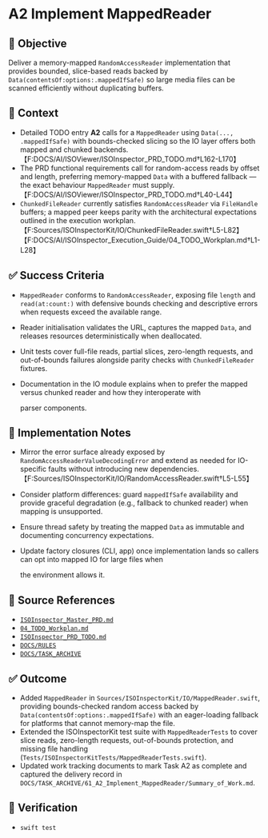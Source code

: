 # A2 Implement MappedReader

## 🎯 Objective

Deliver a memory-mapped `RandomAccessReader` implementation that provides bounded, slice-based reads backed by `Data(contentsOf:options:.mappedIfSafe)` so large media files can be scanned efficiently without duplicating buffers.

## 🧩 Context

- Detailed TODO entry **A2** calls for a `MappedReader` using `Data(..., .mappedIfSafe)` with bounds-checked slicing so the IO layer offers both mapped and chunked backends.【F:DOCS/AI/ISOViewer/ISOInspector_PRD_TODO.md†L162-L170】
- The PRD functional requirements call for random-access reads by offset and length, preferring memory-mapped `Data` with a buffered fallback — the exact behaviour `MappedReader` must supply.【F:DOCS/AI/ISOViewer/ISOInspector_PRD_TODO.md†L40-L44】
- `ChunkedFileReader` currently satisfies `RandomAccessReader` via `FileHandle` buffers; a mapped peer keeps parity with the architectural expectations outlined in the execution workplan.【F:Sources/ISOInspectorKit/IO/ChunkedFileReader.swift†L5-L82】【F:DOCS/AI/ISOInspector_Execution_Guide/04_TODO_Workplan.md†L1-L28】

## ✅ Success Criteria

- `MappedReader` conforms to `RandomAccessReader`, exposing file `length` and `read(at:count:)` with defensive bounds checking and descriptive errors when requests exceed the available range.
- Reader initialisation validates the URL, captures the mapped `Data`, and releases resources deterministically when deallocated.
- Unit tests cover full-file reads, partial slices, zero-length requests, and out-of-bounds failures alongside parity checks with `ChunkedFileReader` fixtures.
- Documentation in the IO module explains when to prefer the mapped versus chunked reader and how they interoperate with

  parser components.

## 🔧 Implementation Notes

- Mirror the error surface already exposed by `RandomAccessReaderValueDecodingError` and extend as needed for IO-specific faults without introducing new dependencies.【F:Sources/ISOInspectorKit/IO/RandomAccessReader.swift†L5-L55】
- Consider platform differences: guard `mappedIfSafe` availability and provide graceful degradation (e.g., fallback to chunked reader) when mapping is unsupported.
- Ensure thread safety by treating the mapped `Data` as immutable and documenting concurrency expectations.
- Update factory closures (CLI, app) once implementation lands so callers can opt into mapped IO for large files when

  the environment allows it.

## 🧠 Source References

- [`ISOInspector_Master_PRD.md`](../AI/ISOViewer/ISOInspector_PRD_Full/ISOInspector_Master_PRD.md)
- [`04_TODO_Workplan.md`](../AI/ISOInspector_Execution_Guide/04_TODO_Workplan.md)
- [`ISOInspector_PRD_TODO.md`](../AI/ISOViewer/ISOInspector_PRD_TODO.md)
- [`DOCS/RULES`](../RULES)
- [`DOCS/TASK_ARCHIVE`](../TASK_ARCHIVE)

## ✅ Outcome

- Added `MappedReader` in `Sources/ISOInspectorKit/IO/MappedReader.swift`, providing bounds-checked random access backed by `Data(contentsOf:options:.mappedIfSafe)` with an eager-loading fallback for platforms that cannot memory-map the file.
- Extended the ISOInspectorKit test suite with `MappedReaderTests` to cover slice reads, zero-length requests, out-of-bounds protection, and missing file handling (`Tests/ISOInspectorKitTests/MappedReaderTests.swift`).
- Updated work tracking documents to mark Task A2 as complete and captured the delivery record in `DOCS/TASK_ARCHIVE/61_A2_Implement_MappedReader/Summary_of_Work.md`.

## 🔬 Verification

- `swift test`
